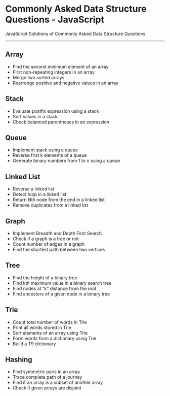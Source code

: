 # Commonly Asked Data Structure Questions - JavaScript
JavaScript Solutions of Commonly Asked Data Structure Questions 
***

## Array 
* Find the second minimum element of an array
* First non-repeating integers in an array
* Merge two sorted arrays
* Rearrange positive and negative values in an array


## Stack 
* Evaluate postfix expression using a stack
* Sort values in a stack
* Check balanced parentheses in an expression

## Queue
* Implement stack using a queue
* Reverse first k elements of a queue
* Generate binary numbers from 1 to n using a queue

## Linked List
* Reverse a linked list
* Detect loop in a linked list
* Return Nth node from the end in a linked list
* Remove duplicates from a linked list

## Graph
* Implement Breadth and Depth First Search
* Check if a graph is a tree or not
* Count number of edges in a graph
* Find the shortest path between two vertices

## Tree
* Find the height of a binary tree
* Find kth maximum value in a binary search tree
* Find nodes at “k” distance from the root
* Find ancestors of a given node in a binary tree

## Trie
* Count total number of words in Trie
* Print all words stored in Trie
* Sort elements of an array using Trie
* Form words from a dictionary using Trie
* Build a T9 dictionary

## Hashing
* Find symmetric pairs in an array
* Trace complete path of a journey
* Find if an array is a subset of another array
* Check if given arrays are disjoint


